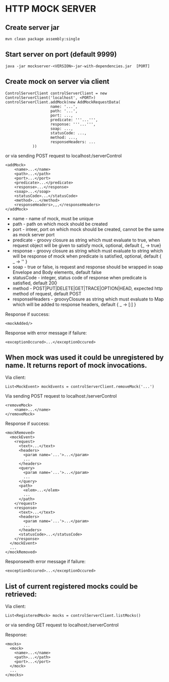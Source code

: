 # HTTP MOCK SERVER

## Create server jar

```
mvn clean package assembly:single
```

## Start server on port (default 9999)

```
java -jar mockserver-<VERSION>-jar-with-dependencies.jar  [PORT]
```

## Create mock on server via client

```
ControlServerClient controlServerClient = new ControlServerClient('localhost', <PORT>)
controlServerClient.addMock(new AddMockRequestData(
                    name: '...',
                    path: '...',
                    port: ...,
                    predicate: '''...''',
                    response: '''...''',
                    soap: ...,
                    statusCode: ...,
                    method: ...,
                    responseHeaders: ...
            ))
```
  
or via sending POST request to localhost:<PORT>/serverControl


```
<addMock>
    <name>...</name>
    <path>...</path>
    <port>...</port>
    <predicate>...</predicate>
    <response>...</response>
    <soap>...</soap>
    <statusCode>...</statusCode>
    <method>...</method>
    <responseHeaders>,,,</responseHeaders>
</addMock>
```

* name - name of mock, must be unique
* path - path on which mock should be created
* port - inteer, port on which mock should be created, cannot be the same as mock server port
* predicate - groovy closure as string which must evaluate to true, when request object will be given to satisfy mock, optional, default {_ -> true}
* response - groovy closure as string which must evaluate to string which will be response of mock when predicate is satisfied, optional, default { _ -> '' }
* soap - true or false, is request and response should be wrapped in soap Envelope and Body elements, default false
* statusCode - integer, status code of response when predicate is satisfied, default 200
* method - POST|PUT|DELETE|GET|TRACE|OPTION|HEAD, expected http method of request, default POST
* responseHeaders - groovyClosure as string which must evaluate to Map which will be added to response headers, default { _ -> [:] }

Response if success:

```
<mockAdded/>
```

Response with error message if failure:

```
<exceptionOccured>...</exceptionOccured>
```

## When mock was used it could be unregistered by name. It returns report of mock invocations.
Via client:

```
List<MockEvent> mockEvents = controlServerClient.removeMock('...')
```

Via sending POST request to localhost:<PORT>/serverControl

```
<removeMock>
    <name>...</name>
</removeMock>
```

Response if success:

```
<mockRemoved>
  <mockEvent>
    <request>
      <text>...</text>
      <headers>
        <param name='...'>...</param>
        ...
      </headers>
      <query>
        <param name='...'>...</param>
        ...
      </query>
      <path>
        <elem>...</elem>
        ...
      </path>
    </request>
    <response>
      <text>...</text>
      <headers>
        <param name='...'>...</param>
        ...
      </headers>
      <statusCode>...</statusCode>
    </response>
  </mockEvent>
  ...
</mockRemoved>
```

Responsewith error message if failure:

```
<exceptionOccured>...</exceptionOccured>
```

## List of current registered mocks could be retrieved:
Via client:

```
List<RegisteredMock> mocks = controlServerClient.listMocks()
```

or via sending GET request to localhost:<PORT>/serverControl

Response:

```
<mocks>
  <mock>
    <name>...</name>
    <path>...</path>
    <port>...</port>
  </mock>
  ...
</mocks>
```